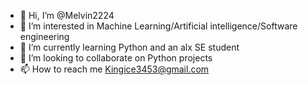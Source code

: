 - 👋 Hi, I’m @Melvin2224
- 👀 I’m interested in Machine Learning/Artificial intelligence/Software engineering
- 🌱 I’m currently learning Python and an alx SE student
- 💞️ I’m looking to collaborate on Python projects
- 📫 How to reach me Kingice3453@gmail.com

<!---
Melvin2224/Melvin2224 is a ✨ special ✨ repository because its `README.md` (this file) appears on your GitHub profile.
You can click the Preview link to take a look at your changes.
--->
